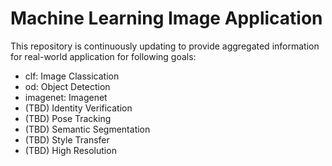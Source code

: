 # Machine Learning Image Application 

This repository is continuously updating to provide aggregated information for real-world application for following goals:

- clf: Image Classication
- od: Object Detection
- imagenet: Imagenet
- (TBD) Identity Verification
- (TBD) Pose Tracking
- (TBD) Semantic Segmentation
- (TBD) Style Transfer
- (TBD) High Resolution
